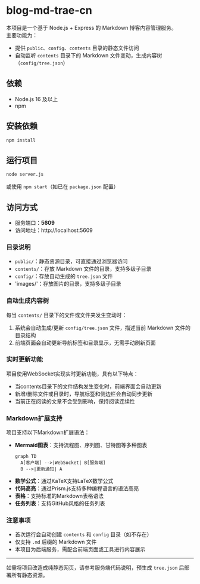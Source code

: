 # blog-md-trae-cn

本项目是一个基于 Node.js + Express 的 Markdown 博客内容管理服务。  
主要功能为：  
- 提供 `public`、`config`、`contents` 目录的静态文件访问
- 自动监听 `contents` 目录下的 Markdown 文件变动，生成内容树（`config/tree.json`）

## 依赖

- Node.js 16 及以上
- npm

## 安装依赖

```bash
npm install
```

## 运行项目

```bash
node server.js
```

或使用 `npm start`（如已在 `package.json` 配置）

## 访问方式

- 服务端口：**5609**
- 访问地址：http://localhost:5609

### 目录说明

- `public/`：静态资源目录，可直接通过浏览器访问
- `contents/`：存放 Markdown 文件的目录，支持多级子目录
- `config/`：存放自动生成的 `tree.json` 文件
- 'images/'：存放图片的目录，支持多级子目录


### 自动生成内容树

每当 `contents/` 目录下的文件或文件夹发生变动时：
1. 系统会自动生成/更新 `config/tree.json` 文件，描述当前 Markdown 文件的目录结构
2. 前端页面会自动更新导航标签和目录显示，无需手动刷新页面

### 实时更新功能
项目使用WebSocket实现实时更新功能，具有以下特点：
- 当contents目录下的文件结构发生变化时，前端界面会自动更新
- 新增/删除文件或目录时，导航标签和侧边栏会自动同步更新
- 当前正在阅读的文章不会受到影响，保持阅读连续性

### Markdown扩展支持
项目支持以下Markdown扩展语法：
- **Mermaid图表**：支持流程图、序列图、甘特图等多种图表
  ```mermaid
  graph TD
    A[客户端] -->|WebSocket| B[服务端]
    B -->|更新通知| A
  ```
- **数学公式**：通过KaTeX支持LaTeX数学公式
- **代码高亮**：通过Prism.js支持多种编程语言的语法高亮
- **表格**：支持标准的Markdown表格语法
- **任务列表**：支持GitHub风格的任务列表

### 注意事项

- 首次运行会自动创建 `contents` 和 `config` 目录（如不存在）
- 仅支持 `.md` 后缀的 Markdown 文件
- 本项目为后端服务，需配合前端页面或工具进行内容展示

---
如需将项目改造成纯静态网页，请参考服务端代码说明，预生成 `tree.json` 后部署所有静态资源。
